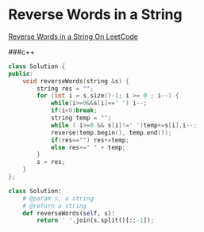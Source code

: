 # Reverse Words in a String

[Reverse Words in a String On LeetCode](https://oj.leetcode.com/problems/reverse-words-in-a-string/)

###c++

```cpp
class Solution {
public:
    void reverseWords(string &s) {
        string res = "";
        for (int i = s.size()-1; i >= 0 ; i--) {
            while(i>=0&&s[i]==' ') i--;
            if(i<0)break;
            string temp = "";
            while ( i>=0 && s[i]!=' ')temp+=s[i],i--;
            reverse(temp.begin(), temp.end());
            if(res=="") res+=temp;
            else res+=" " + temp;
        }
        s = res;
    }
};
```

```python
class Solution:
    # @param s, a string
    # @return a string
    def reverseWords(self, s):
        return ' '.join(s.split()[::-1]);
```